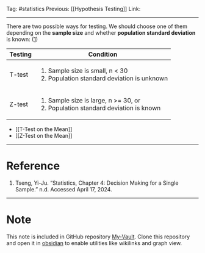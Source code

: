 Tag: #statistics 
Previous: [[Hypothesis Testing]]
Link: 

---

There are two possible ways for testing. We should choose one of them depending on the **sample size** and whether **population standard deviation** is known: (<u>1</u>)

| Testing | Condition                                                                                |
| ------- | ---------------------------------------------------------------------------------------- |
| T-test  | <ol><li>Sample size is small, n < 30 <li>Population standard deviation is unknown</ol>   |
| Z-test  | <ol><li>Sample size is large, n >= 30, or<li>Population standard deviation is known</ol> |

- [[T-Test on the Mean]]
- [[Z-Test on the Mean]]

---

# Reference

1. Tseng, Yi-Ju. “Statistics, Chapter 4: Decision Making for a Single Sample.” n.d. Accessed April 17, 2024.

---

# Note

This note is included in GitHub repository [My-Vault](https://github.com/LittleD3092/My-Vault.git). Clone this repository and open it in [obsidian](https://obsidian.md/) to enable utilities like wikilinks and graph view.